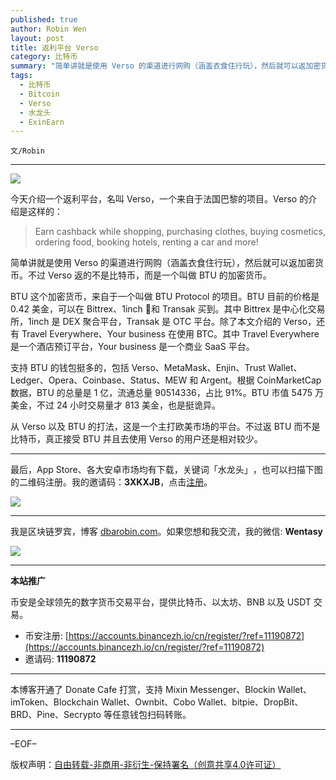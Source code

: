```yaml
---
published: true
author: Robin Wen
layout: post
title: 返利平台 Verso
category: 比特币
summary: "简单讲就是使用 Verso 的渠道进行网购（涵盖衣食住行玩），然后就可以返加密货币。不过 Verso 返的不是比特币，而是一个叫做 BTU 的加密货币。从 Verso 以及 BTU 的打法，这是一个主打欧美市场的平台。不过返 BTU 而不是比特币，真正接受 BTU 并且去使用 Verso 的用户还是相对较少。"
tags:
  - 比特币
  - Bitcoin
  - Verso
  - 水龙头
  - ExinEarn
---
```


`文/Robin`

***

![](https://cdn.dbarobin.com/gi0bqek.png)

今天介绍一个返利平台，名叫 Verso，一个来自于法国巴黎的项目。Verso 的介绍是这样的：

> Earn cashback while shopping, purchasing clothes, buying cosmetics, ordering food, booking hotels, renting a car and more!

简单讲就是使用 Verso 的渠道进行网购（涵盖衣食住行玩），然后就可以返加密货币。不过 Verso 返的不是比特币，而是一个叫做 BTU 的加密货币。

BTU 这个加密货币，来自于一个叫做 BTU Protocol 的项目。BTU 目前的价格是 0.42 美金，可以在 Bittrex、1inch 和 Transak 买到。其中 Bittrex 是中心化交易所，1inch 是 DEX 聚合平台，Transak 是 OTC 平台。除了本文介绍的 Verso，还有 Travel Everywhere、Your business 在使用 BTC。其中 Travel Everywhere 是一个酒店预订平台，Your business 是一个商业 SaaS 平台。

支持 BTU 的钱包挺多的，包括 Verso、MetaMask、Enjin、Trust Wallet、Ledger、Opera、Coinbase、Status、MEW 和 Argent。根据 CoinMarketCap 数据，BTU 的总量是 1 亿，流通总量 90514336，占比 91%。BTU 市值 5475 万美金，不过 24 小时交易量才 813 美金，也是挺诡异。

从 Verso 以及 BTU 的打法，这是一个主打欧美市场的平台。不过返 BTU 而不是比特币，真正接受 BTU 并且去使用 Verso 的用户还是相对较少。

***

最后，App Store、各大安卓市场均有下载，关键词「水龙头」​，也可以扫描​下图的二维码注册。​我的邀请码：**3XKXJB**，点击[注册](https://app.exinearn.com/invite/3XKXJB?source=poster)。

![](https://cdn.dbarobin.com/kwdjijt.png)


***

我是区块链罗宾，博客 [dbarobin.com](https://dbarobin.com/)。如果您想和我交流，我的微信: **Wentasy**

![](https://cdn.dbarobin.com/v4yywe2.png)

***

**本站推广**

币安是全球领先的数字货币交易平台，提供比特币、以太坊、BNB 以及 USDT 交易。

* 币安注册: [https://accounts.binancezh.io/cn/register/?ref=11190872](https://accounts.binancezh.io/cn/register/?ref=11190872)
* 邀请码: **11190872**

***

本博客开通了 Donate Cafe 打赏，支持 Mixin Messenger、Blockin Wallet、imToken、Blockchain Wallet、Ownbit、Cobo Wallet、bitpie、DropBit、BRD、Pine、Secrypto 等任意钱包扫码转账。

<center>
    <div class="--donate-button"
         data-button-id="f8b9df0d-af9a-460d-8258-d3f435445075"
    ></div>
</center>

***

–EOF–

版权声明：[自由转载-非商用-非衍生-保持署名（创意共享4.0许可证）](http://creativecommons.org/licenses/by-nc-nd/4.0/deed.zh)